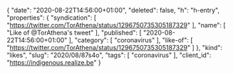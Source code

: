 {
  "date": "2020-08-22T14:56:00+01:00",
  "deleted": false,
  "h": "h-entry",
  "properties": {
    "syndication": [
      "https://twitter.com/TorAthena/status/1296750735305187329"
    ],
    "name": [
      "Like of @TorAthena's tweet"
    ],
    "published": [
      "2020-08-22T14:56:00+01:00"
    ],
    "category": [
      "coronavirus"
    ],
    "like-of": [
      "https://twitter.com/TorAthena/status/1296750735305187329"
    ]
  },
  "kind": "likes",
  "slug": "2020/08/87s4o",
  "tags": [
    "coronavirus"
  ],
  "client_id": "https://indigenous.realize.be"
}
